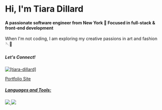 <h1 >Hi, I'm Tiara Dillard</h1>
<h4>A passionate software engineer from New York 🗽 Focused in full-stack & front-end development</h4>
 When I'm not coding, I am exploring my creative passions in art and fashion 🪡🎨  

<h5 align="left">Let's Connect!</h5>
<p align="left">
<a href="https://linkedin.com/in/tiara-dillard" target="blank">
 <img align="center" src="https://img.shields.io/badge/LinkedIn-0077B5?style=for-the-badge&logo=linkedin&logoColor=white" alt="[tiara-dillard]" /></a>
</p>
<p><a href="https://yosoytiara.github.io/Portfolio/" target="blank">Portfolio Site</p>

<h5 align="left">Languages and Tools:</h5>
 <img src="https://skillicons.dev/icons?i=html,css,js,react,java,ts,&theme=light" />
  <img src="https://skillicons.dev/icons?i=git,vscode,d3,express,webpack,figma,ps&theme=light" />
 

